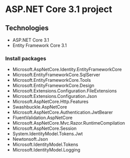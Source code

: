 # ASP.NET Core 3.1 project
## Technologies
- ASP.NET Core 3.1
- Entity Framework Core 3.1
### Install packages
- Microsoft.AspNetCore.Identity.EntityFrameworkCore
- Microsoft.EntityFrameworkCore.SqlServer
- Microsoft.EntityFrameworkCore.Tools
- Microsoft.EntityFrameworkCore.Design
- Microsoft.Extensions.Configuration.FileExtensions
- Microsoft.Extensions.Configuration.Json
- Microsoft.AspNetCore.Http.Features
- Swashbuckle.AspNetCore
- Microsoft.AspNetCore.Authentication.JwtBearer
- FluentValidation.AspNetCore
- Microsoft.AspNetCore.Mvc.Razor.RuntimeCompilation
- Microsoft.AspNetCore.Session
- System.IdentityModel.Tokens.Jwt
- Newtonsoft.Json
- Microsoft.IdentityModel.Tokens
- Microsoft.IdentityModel.Logging
